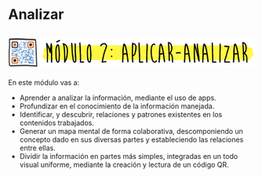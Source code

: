 # Analizar


## ![](img/M2titulo.png)


En este módulo vas a:

*   Aprender a analizar la información, mediante el uso de apps.
*   Profundizar en el conocimiento de la información manejada.
*   Identificar, y descubrir, relaciones y patrones existentes en los contenidos trabajados.
*   Generar un mapa mental de forma colaborativa, descomponiendo un concepto dado en sus diversas partes y estableciendo las relaciones entre ellas.
*   Dividir la información en partes más simples, integradas en un todo visual uniforme, mediante la creación y lectura de un código QR.
